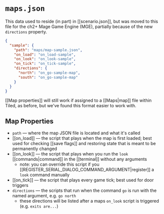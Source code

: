 # `maps.json`

This data used to reside (in part) in [[scenario.json]], but was moved to this file for the ch2+ Mage Game Engine (MGE), partially because of the new `directions` property.

```json
{
  "sample": {
    "path": "maps/map-sample.json",
    "on_load": "on_load-sample",
    "on_look": "on_look-sample",
    "on_tick": "on_tick-sample",
    "directions": {
      "north": "on_go-sample-map",
      "south": "on_go-sample-map"
    }
  }
}
```

[[Map properties]] will still work if assigned to a [[Maps|map]] file within Tiled, as before, but we've found this format easier to work with.

## Map Properties

- `path` — where the map JSON file is located and what it's called
- [[on_load]] — the script that plays when the map is first loaded; best used for checking [[save flags]] and restoring state that is meant to be permanently changed
- [[on_look]] — the script that plays when you run the `look` [[commands|command]] in the [[terminal]] without any arguments
	- note: you can override this script if you [[REGISTER_SERIAL_DIALOG_COMMAND_ARGUMENT|register]] a `look` command manually
- [[on_tick]] — the script that plays every game tick; best used for door triggers
- `directions` — the scripts that run when the command `go` is run with the named argument, e.g. `go north`
	- these directions will be listed after a maps `on_look` script is triggered (e.g. `exits are...`)
